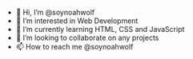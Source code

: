 - 👋 Hi, I’m @soynoahwolf
- 👀 I’m interested in Web Development
- 🌱 I’m currently learning HTML, CSS and JavaScript
- 💞️ I’m looking to collaborate on any projects
- 📫 How to reach me @soynoahwolf

<!---
soynoahwolf/soynoahwolf is a ✨ special ✨ repository because its `README.md` (this file) appears on your GitHub profile.
You can click the Preview link to take a look at your changes.
--->
